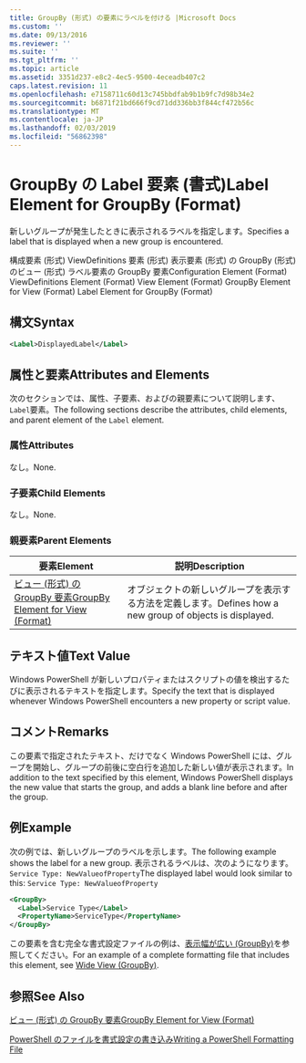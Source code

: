 ```yaml
---
title: GroupBy (形式) の要素にラベルを付ける |Microsoft Docs
ms.custom: ''
ms.date: 09/13/2016
ms.reviewer: ''
ms.suite: ''
ms.tgt_pltfrm: ''
ms.topic: article
ms.assetid: 3351d237-e8c2-4ec5-9500-4eceadb407c2
caps.latest.revision: 11
ms.openlocfilehash: e7158711c60d13c745bbdfab9b1b9fc7d98b34e2
ms.sourcegitcommit: b6871f21bd666f9cd71dd336bb3f844cf472b56c
ms.translationtype: MT
ms.contentlocale: ja-JP
ms.lasthandoff: 02/03/2019
ms.locfileid: "56862398"
---
```

# <a name="label-element-for-groupby-format"></a><span data-ttu-id="4d48e-102">GroupBy の Label 要素 (書式)</span><span class="sxs-lookup"><span data-stu-id="4d48e-102">Label Element for GroupBy (Format)</span></span>

<span data-ttu-id="4d48e-103">新しいグループが発生したときに表示されるラベルを指定します。</span><span class="sxs-lookup"><span data-stu-id="4d48e-103">Specifies a label that is displayed when a new group is encountered.</span></span>

<span data-ttu-id="4d48e-104">構成要素 (形式) ViewDefinitions 要素 (形式) 表示要素 (形式) の GroupBy (形式) のビュー (形式) ラベル要素の GroupBy 要素</span><span class="sxs-lookup"><span data-stu-id="4d48e-104">Configuration Element (Format) ViewDefinitions Element (Format) View Element (Format) GroupBy Element for View (Format) Label Element for GroupBy (Format)</span></span>

## <a name="syntax"></a><span data-ttu-id="4d48e-105">構文</span><span class="sxs-lookup"><span data-stu-id="4d48e-105">Syntax</span></span>

```xml
<Label>DisplayedLabel</Label>
```

## <a name="attributes-and-elements"></a><span data-ttu-id="4d48e-106">属性と要素</span><span class="sxs-lookup"><span data-stu-id="4d48e-106">Attributes and Elements</span></span>

<span data-ttu-id="4d48e-107">次のセクションでは、属性、子要素、およびの親要素について説明します、`Label`要素。</span><span class="sxs-lookup"><span data-stu-id="4d48e-107">The following sections describe the attributes, child elements, and parent element of the `Label` element.</span></span>

### <a name="attributes"></a><span data-ttu-id="4d48e-108">属性</span><span class="sxs-lookup"><span data-stu-id="4d48e-108">Attributes</span></span>

<span data-ttu-id="4d48e-109">なし。</span><span class="sxs-lookup"><span data-stu-id="4d48e-109">None.</span></span>

### <a name="child-elements"></a><span data-ttu-id="4d48e-110">子要素</span><span class="sxs-lookup"><span data-stu-id="4d48e-110">Child Elements</span></span>

<span data-ttu-id="4d48e-111">なし。</span><span class="sxs-lookup"><span data-stu-id="4d48e-111">None.</span></span>

### <a name="parent-elements"></a><span data-ttu-id="4d48e-112">親要素</span><span class="sxs-lookup"><span data-stu-id="4d48e-112">Parent Elements</span></span>

|<span data-ttu-id="4d48e-113">要素</span><span class="sxs-lookup"><span data-stu-id="4d48e-113">Element</span></span>|<span data-ttu-id="4d48e-114">説明</span><span class="sxs-lookup"><span data-stu-id="4d48e-114">Description</span></span>|
|-------------|-----------------|
|[<span data-ttu-id="4d48e-115">ビュー (形式) の GroupBy 要素</span><span class="sxs-lookup"><span data-stu-id="4d48e-115">GroupBy Element for View (Format)</span></span>](./groupby-element-for-view-format.md)|<span data-ttu-id="4d48e-116">オブジェクトの新しいグループを表示する方法を定義します。</span><span class="sxs-lookup"><span data-stu-id="4d48e-116">Defines how a new group of objects is displayed.</span></span>|

## <a name="text-value"></a><span data-ttu-id="4d48e-117">テキスト値</span><span class="sxs-lookup"><span data-stu-id="4d48e-117">Text Value</span></span>

<span data-ttu-id="4d48e-118">Windows PowerShell が新しいプロパティまたはスクリプトの値を検出するたびに表示されるテキストを指定します。</span><span class="sxs-lookup"><span data-stu-id="4d48e-118">Specify the text that is displayed whenever Windows PowerShell encounters a new property or script value.</span></span>

## <a name="remarks"></a><span data-ttu-id="4d48e-119">コメント</span><span class="sxs-lookup"><span data-stu-id="4d48e-119">Remarks</span></span>

<span data-ttu-id="4d48e-120">この要素で指定されたテキスト、だけでなく Windows PowerShell には、グループを開始し、グループの前後に空白行を追加した新しい値が表示されます。</span><span class="sxs-lookup"><span data-stu-id="4d48e-120">In addition to the text specified by this element, Windows PowerShell displays the new value that starts the group, and adds a blank line before and after the group.</span></span>

## <a name="example"></a><span data-ttu-id="4d48e-121">例</span><span class="sxs-lookup"><span data-stu-id="4d48e-121">Example</span></span>

<span data-ttu-id="4d48e-122">次の例では、新しいグループのラベルを示します。</span><span class="sxs-lookup"><span data-stu-id="4d48e-122">The following example shows the label for a new group.</span></span> <span data-ttu-id="4d48e-123">表示されるラベルは、次のようになります。 `Service Type: NewValueofProperty`</span><span class="sxs-lookup"><span data-stu-id="4d48e-123">The displayed label would look similar to this: `Service Type: NewValueofProperty`</span></span>

```xml
<GroupBy>
  <Label>Service Type</Label>
  <PropertyName>ServiceType</PropertyName>
</GroupBy>

```

<span data-ttu-id="4d48e-124">この要素を含む完全な書式設定ファイルの例は、[表示幅が広い (GroupBy)](./wide-view-groupby.md)を参照してください。</span><span class="sxs-lookup"><span data-stu-id="4d48e-124">For an example of a complete formatting file that includes this element, see [Wide View (GroupBy)](./wide-view-groupby.md).</span></span>

## <a name="see-also"></a><span data-ttu-id="4d48e-125">参照</span><span class="sxs-lookup"><span data-stu-id="4d48e-125">See Also</span></span>

[<span data-ttu-id="4d48e-126">ビュー (形式) の GroupBy 要素</span><span class="sxs-lookup"><span data-stu-id="4d48e-126">GroupBy Element for View (Format)</span></span>](./groupby-element-for-view-format.md)

[<span data-ttu-id="4d48e-127">PowerShell のファイルを書式設定の書き込み</span><span class="sxs-lookup"><span data-stu-id="4d48e-127">Writing a PowerShell Formatting File</span></span>](./writing-a-powershell-formatting-file.md)
